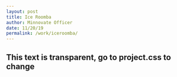 ```yaml
---
layout: post
title: Ice Roomba
author: Minnovate Officer
date: 11/20/19
permalink: /work/iceroomba/
---
```

<head>
  <link rel="stylesheet" type="text/css" href="/css/project.css">
</head>
<!-- Slider Start -->
<section id="header-project5">
  <div class="container">
    <div class="row">
      <div class="col-md-12">
        <div class="block">
          <h1>This text is transparent, go to project.css to change</h1>
        </div>
      </div>
    </div>
  </div>
</section>
